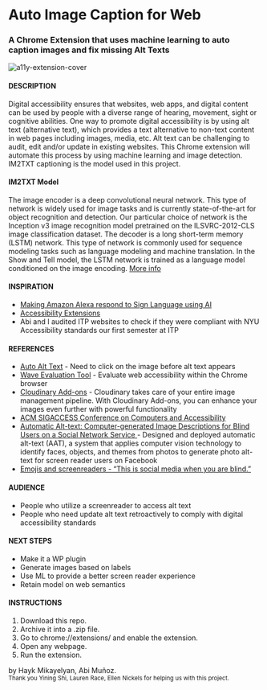 # Auto Image Caption for Web
<h3> A Chrome Extension that uses machine learning to auto caption images and fix missing Alt Texts</h3>

![a11y-extension-cover](https://user-images.githubusercontent.com/3223085/106404186-fac5a800-63ff-11eb-9001-813541efa62f.jpg)

<h4>DESCRIPTION</h4>
Digital accessibility ensures that websites, web apps, and digital content can be used by people with a diverse range of hearing, movement, sight or cognitive abilities.
One way to promote digital accessibility is by using alt text (alternative text), which provides a text alternative to non-text content in web pages including images, media, etc.
Alt text can be challenging to audit, edit and/or update in existing websites. This Chrome extension will automate this process by using machine learning and image detection. IM2TXT captioning is the model used in this project.

<h4>IM2TXT Model</h4>
The image encoder is a deep convolutional neural network. This type of network is widely used for image tasks and is currently state-of-the-art for object recognition and detection. Our particular choice of network is the Inception v3 image recognition model pretrained on the ILSVRC-2012-CLS image classification dataset. The decoder is a long short-term memory (LSTM) network. This type of network is commonly used for sequence modeling tasks such as language modeling and machine translation. In the Show and Tell model, the LSTM network is trained as a language model conditioned on the image encoding. <a href="https://app.runwayml.com/models/runway/im2txt">More info</a>



<h4>INSPIRATION</h4>
<ul>
  <li><a href="https://www.youtube.com/watch?v=kS53y6GWm0w" target="_blank">Making Amazon Alexa respond to Sign Language using AI</a></li>
  <li><a href="https://chrome.google.com/webstore/category/ext/22-accessibility?hl=en" target="_blank">Accessibility Extensions</a></li>
<li>Abi and I audited ITP websites to check if they were compliant with NYU Accessibility standards our first semester at ITP</li>
</ul>

<h4>REFERENCES</h4>
<ul>
<li><a target="_blank" href="https://chrome.google.com/webstore/detail/auto-alt-text/lgmkhmedpaidhgonghfhijjlgaballje?hl=en">Auto Alt Text</a> - Need to click on the image before alt text appears</li>
<li><a target="_blank" href="https://chrome.google.com/webstore/detail/wave-evaluation-tool/jbbplnpkjmmeebjpijfedlgcdilocofh?hl=en-US">Wave Evaluation Tool</a> - Evaluate web accessibility within the Chrome browser</li>
<li><a target="_blank" href="https://cloudinary.com/blog/making_media_accessible_how_to_automatically_generate_alt_text_for_images">Cloudinary Add-ons</a> - Cloudinary takes care of your entire image management pipeline. With Cloudinary Add-ons, you can enhance your images even further with powerful functionality</li>
<li><a target="_blank" href="http://assets20.sigaccess.org/">ACM SIGACCESS Conference on Computers and Accessibility</a></li>
<li><a target="_blank" href="https://dl.acm.org/citation.cfm?id=2998364">Automatic Alt-text: Computer-generated Image Descriptions for Blind Users on a Social Network Service </a>- Designed and deployed automatic alt-text (AAT), a system that applies computer vision technology to identify faces, objects, and themes from photos to generate photo alt-text for screen reader users on Facebook</li>
<li><a target="_blank" href="https://twitter.com/CatchTheseWords/status/1195742305761644544">Emojis and screenreaders - &ldquo;This is social media when you are blind.&rdquo;</a></li>
</ul>

<h4>AUDIENCE</h4>
<ul>
  <li>People who utilize a screenreader to access alt text</li>
  <li>People who need update alt text retroactively to comply with digital accessibility standards</li>
</ul>

<h4>NEXT STEPS</h4>
<ul>
  <li>Make it a WP plugin</li>
  <li>Generate images based on labels</li>
  <li>Use ML to provide a better screen reader experience</li>
  <li>Retain model on web semantics</li>
</ul>

<h4>INSTRUCTIONS</h4>
<ol>
  <li>Download this repo.</li>
  <li>Archive it into a .zip file. </li>
  <li>Go to chrome://extensions/ and enable the extension.</li>
  <li>Open any webpage.</li>
  <li>Run the extension.</li>
 </ol>
 
by Hayk Mikayelyan, Abi Muñoz. <br/>
<sub>Thank you Yining Shi, Lauren Race, Ellen Nickels for helping us with this project. </sub>
